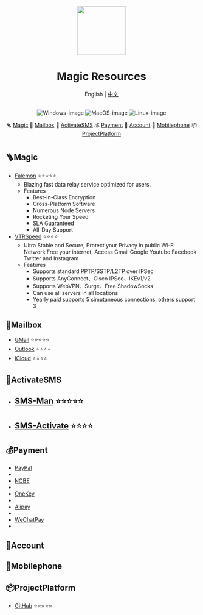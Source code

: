 <div align="center">
	<img src="https://avatars.githubusercontent.com/u/163280927?v=4" width="128" />
	<h1>Magic Resources</h1>
	<span>English | <a href="./README.zh.md">中文</a></span>
 	<br/><br/>

![Windows-image](https://img.shields.io/badge/-Windows-blue?logo=windows)
![MacOS-image](https://img.shields.io/badge/-MacOS-black?logo=apple)
![Linux-image](https://img.shields.io/badge/-Linux-333?logo=ubuntu)
 
🪜 [Magic](#Magic) 
📮 [Mailbox](#Mailbox) 
🔘 [ActivateSMS](#Mailbox) 
💰 [Payment](#Payment) 
🔑 [Account](#Account) 
📱 [Mobilephone](#Mobilephone) 
📦 [ProjectPlatform](#ProjectPlatform)
</div>

<h1> </h1>

## 🪜Magic

- [Falemon](https://prknm.com/s/bzjl11) ⭐⭐⭐⭐⭐
  - Blazing fast data relay service optimized for users.
  - Features
    - Best-in-Class Encryption
    - Cross-Platform Software
    - Numerous Node Servers
    - Rocketing Your Speed
    - SLA Guaranteed
    - All-Day Support
- [VTRSpeed](https://www.vtrchina.cc/) ⭐⭐⭐⭐
 	- Ultra Stable and Secure, Protect your Privacy in public Wi-Fi Network
Free your internet, Access Gmail Google Youtube Facebook Twitter and Instagram
	- Features
  		- Supports standard PPTP/SSTP/L2TP over IPSec
		- Supports AnyConnect、Cisco IPSec、IKEv1/v2
		- Supports WebVPN、Surge、Free ShadowSocks
		- Can use all servers in all locations
		- Yearly paid supports 5 simutaneous connections, others support 3
      
## 📮Mailbox

- [GMail](https://mail.google.com/) ⭐⭐⭐⭐⭐
- [Outlook](https://outlook.com/) ⭐⭐⭐⭐
- [iCloud](https://www.icloud.com/) ⭐⭐⭐⭐


## 🔘ActivateSMS

- [SMS-Man](https://sms-man.com/) ⭐⭐⭐⭐⭐
  - 
- [SMS-Activate](https://sms-activate.org/) ⭐⭐⭐⭐
  - 

## 💰Payment

- [PayPal](https://www.paypal.com/)
- 
- [NOBE](https://nobepay.com/)
- 
- [OneKey](https://card.onekey.so/)
- 
- [Alipay](https://www.alipay.com/)
- 
- [WeChatPay](https://pay.weixin.qq.com/)
- 

## 🔑Account


## 📱Mobilephone


## 📦ProjectPlatform

- [GitHub](https://github.com/) ⭐⭐⭐⭐⭐

